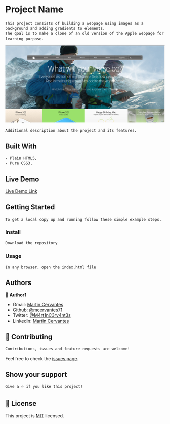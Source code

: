 # Project Name

    This project consists of building a webpage using images as a background and adding gradients to elements.
    The goal is to make a clone of an old version of the Apple webpage for learning purpose.

![screenshot](./Screenshot.png)

    Additional description about the project and its features.

## Built With

    - Plain HTML5,
    - Pure CSS3,

## Live Demo

[Live Demo Link](https://mcervantes71.github.io/Apple_Clone/index.html)

## Getting Started

    To get a local copy up and running follow these simple example steps.

### Install

    Download the repository

### Usage

    In any browser, open the index.html file

## Authors

👤 **Author1**

- Gmail: [Martin Cervantes](mailto:cervantes.martine@gmail.com)
- Github: [@mcervantes71](https://github.com/mcervantes71)
- Twitter: [@M4rt1nC3rv4nt3s](https://twitter.com/M4rt1nC3rv4nt3s)
- Linkedin: [Martin Cervantes](https://www.linkedin.com/in/cervantesmartin/)

## 🤝 Contributing

    Contributions, issues and feature requests are welcome!

Feel free to check the [issues page](../../issues).

## Show your support

    Give a ⭐️ if you like this project!

## 📝 License

This project is [MIT](lic.url) licensed.
